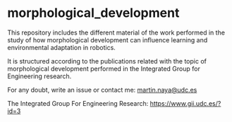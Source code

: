 # morphological_development

This repository includes the different material of the work performed in the study of how morphological development can influence learning and environmental adaptation in robotics.

It is structured according to the publications related with the topic of morphological development performed in the Integrated Group for Engineering research.

For any doubt, write an issue or contact me: martin.naya@udc.es

The Integrated Group For Engineering Research: https://www.gii.udc.es/?id=3


